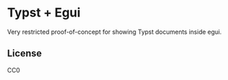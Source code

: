 # Typst + Egui

Very restricted proof-of-concept for showing Typst documents inside egui.

## License

CC0
